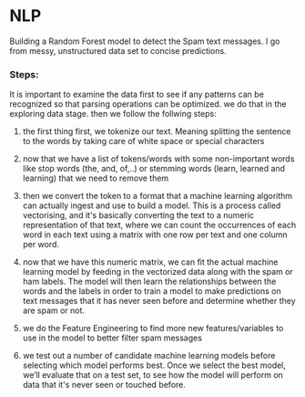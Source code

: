 # NLP
Building a Random Forest model to detect the Spam text messages.
I go from messy, unstructured data set to concise predictions. 


### Steps:
It is important to examine the data first to see if any patterns can be recognized so that parsing operations can be optimized. we do that in the exploring data stage. then we follow the follwing steps:

1.	the first thing first, we tokenize our text. Meaning splitting the sentence to the words by taking care of white space or special characters

2.	now that we have a list of tokens/words with some non-important words like stop words (the, and, of,..) or stemming words (learn, learned and learning) that we need to remove them  

3.	then we convert the token to a format that a machine learning algorithm can actually ingest and use to build a model. This is a process called vectorising, and it's basically converting the text to a numeric representation of that text, where we can count the occurrences of each word in each text using a matrix with one row per text and one column per word.

4.	now that we have this numeric matrix, we can fit the actual machine learning model by feeding in the vectorized data along with the spam or ham labels. The model will then learn the relationships between the words and the labels in order to train a model to make predictions on text messages that it has never seen before and determine whether they are spam or not. 


5.  we do the Feature Engineering to find more new features/variables to use in the model to better filter spam messages

6.	we test out a number of candidate machine learning models before selecting which model performs best. Once we select the best model, we’ll evaluate that on a test set, to see how the model will perform on data that it's never seen or touched before. 


